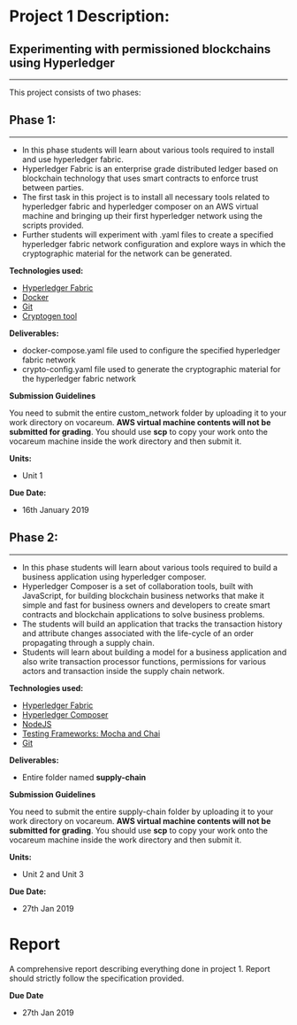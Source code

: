 # Project 1 Description:

## Experimenting with permissioned blockchains using Hyperledger
----------------------------------------------------------------

This project consists of two phases:

## Phase 1:
--------------------------------------

- In this phase students will learn about various tools required to install and use hyperledger fabric.
- Hyperledger Fabric is an enterprise grade distributed ledger based on blockchain technology that uses smart contracts to enforce trust between parties.
- The first task in this project is to install all necessary tools related to hyperledger fabric and hyperledger composer on an AWS virtual machine and bringing up their first hyperledger network using the scripts provided.
- Further students will experiment with .yaml files to create a specified hyperledger fabric network configuration and explore ways in which the cryptographic material for the network can be generated.

**Technologies used:**

- [Hyperledger Fabric](https://hyperledger-fabric.readthedocs.io/en/release-1.3/)
- [Docker](https://docs.docker.com/)
- [Git](https://git-scm.com/docs)
- [Cryptogen tool](https://hyperledger-fabric.readthedocs.io/en/release-1.3/commands/cryptogen.html)


**Deliverables:**

- docker-compose.yaml file used to configure the specified hyperledger fabric network
- crypto-config.yaml file used to generate the cryptographic material for the hyperledger fabric network

**Submission Guidelines**

You need to submit the entire custom_network folder by uploading it to your work directory on vocareum. **AWS virtual machine contents will not be submitted for grading**. You should use **scp** to copy your work onto the vocareum machine inside the work directory and then submit it.

**Units:**

- Unit 1 

**Due Date:**

- 16th January 2019

## Phase 2:
--------------------------------------

- In this phase students will learn about various tools required to build a business application using hyperledger composer.
- Hyperledger Composer is a set of collaboration tools, built with JavaScript, for building blockchain business networks that make it simple and fast for business owners and developers to create smart contracts and blockchain applications to solve business problems.
- The students will build an application that tracks the transaction history and attribute changes associated with the life-cycle of an order propagating through a supply chain.
- Students will learn about building a model for a business application and also write transaction processor functions, permissions for various actors and transaction inside the supply chain network.

**Technologies used:**

- [Hyperledger Fabric](https://hyperledger-fabric.readthedocs.io/en/release-1.3/)
- [Hyperledger Composer](https://hyperledger.github.io/composer/latest/introduction/introduction.html)
- [NodeJS](https://nodejs.org/en/docs/)
- [Testing Frameworks: Mocha and Chai]()
- [Git](https://git-scm.com/docs) 


**Deliverables:**

- Entire folder named **supply-chain**

**Submission Guidelines**

You need to submit the entire supply-chain folder by uploading it to your work directory on vocareum. **AWS virtual machine contents will not be submitted for grading**. You should use **scp** to copy your work onto the vocareum machine inside the work directory and then submit it.

**Units:**

- Unit 2 and Unit 3

**Due Date:**

- 27th Jan 2019

# Report

A comprehensive report describing everything done in project 1. Report should strictly follow the specification provided.

**Due Date**

- 27th Jan 2019



